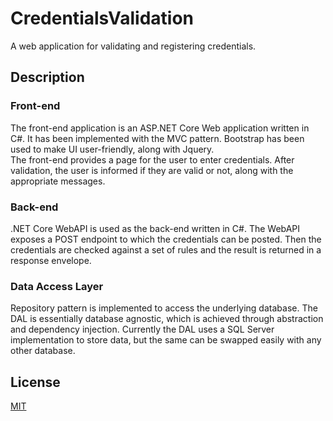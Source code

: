 # CredentialsValidation
A web application for validating and registering credentials.

## Description

### Front-end
The front-end application is an ASP.NET Core Web application written in C#. It has been implemented with the MVC pattern.
Bootstrap has been used to make UI user-friendly, along with Jquery.\
The front-end provides a page for the user to enter credentials. After validation, the user is informed if they are valid or not, along with the appropriate messages.


### Back-end
.NET Core WebAPI is used as the back-end written in C#. The WebAPI exposes a POST endpoint to which the credentials can be posted. Then the credentials are checked against a set of rules and the result is returned in a response envelope.

### Data Access Layer
Repository pattern is implemented to access the underlying database. The DAL is essentially database agnostic, which is achieved through abstraction and dependency injection. Currently the DAL uses a SQL Server implementation to store data, but the same can be swapped easily with any other database.


## License
[MIT](https://choosealicense.com/licenses/mit/)
